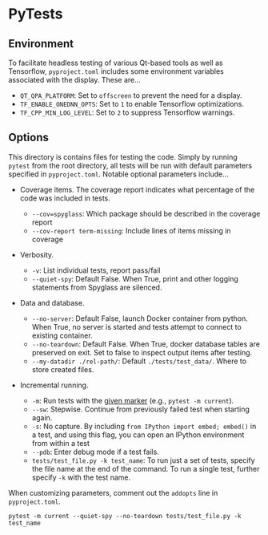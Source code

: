 # PyTests

## Environment

To facilitate headless testing of various Qt-based tools as well as Tensorflow,
`pyproject.toml` includes some environment variables associated with the
display. These are...

- `QT_QPA_PLATFORM`: Set to `offscreen` to prevent the need for a display.
- `TF_ENABLE_ONEDNN_OPTS`: Set to `1` to enable Tensorflow optimizations.
- `TF_CPP_MIN_LOG_LEVEL`: Set to `2` to suppress Tensorflow warnings.

<!-- - `DISPLAY`: Set to `:0` to prevent the need for a display. -->

## Options

This directory is contains files for testing the code. Simply by running
`pytest` from the root directory, all tests will be run with default parameters
specified in `pyproject.toml`. Notable optional parameters include...

- Coverage items. The coverage report indicates what percentage of the code was
    included in tests.

    - `--cov=spyglass`: Which package should be described in the coverage report
    - `--cov-report term-missing`: Include lines of items missing in coverage

- Verbosity.

    - `-v`: List individual tests, report pass/fail
    - `--quiet-spy`: Default False. When True, print and other logging statements
        from Spyglass are silenced.

- Data and database.

    - `--no-server`: Default False, launch Docker container from python. When
        True, no server is started and tests attempt to connect to existing
        container.
    - `--no-teardown`: Default False. When True, docker database tables are
        preserved on exit. Set to false to inspect output items after testing.
    - `--my-datadir ./rel-path/`: Default `./tests/test_data/`. Where to store
        created files.

- Incremental running.

    - `-m`: Run tests with the
        [given marker](https://docs.pytest.org/en/6.2.x/usage.html#specifying-tests-selecting-tests)
        (e.g., `pytest -m current`).
    - `--sw`: Stepwise. Continue from previously failed test when starting again.
    - `-s`: No capture. By including `from IPython import embed; embed()` in a
        test, and using this flag, you can open an IPython environment from within
        a test
    - `--pdb`: Enter debug mode if a test fails.
    - `tests/test_file.py -k test_name`: To run just a set of tests, specify the
        file name at the end of the command. To run a single test, further specify
        `-k` with the test name.

When customizing parameters, comment out the `addopts` line in `pyproject.toml`.

```console
pytest -m current --quiet-spy --no-teardown tests/test_file.py -k test_name
```

